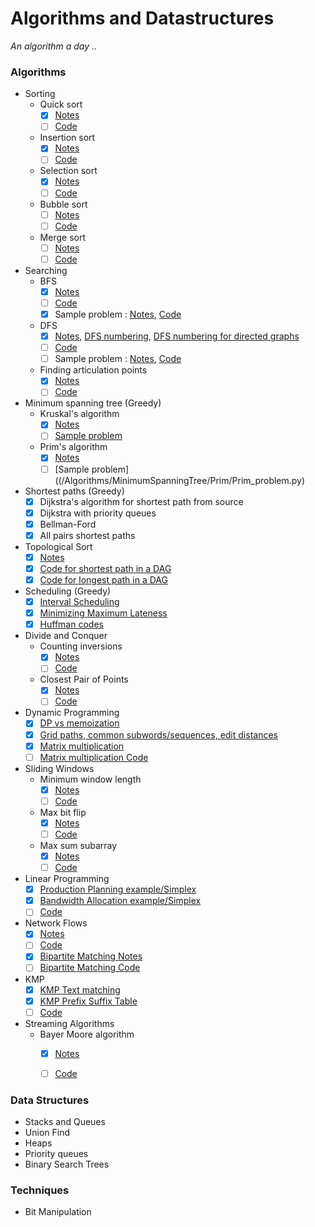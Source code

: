 # Algorithms and Datastructures
_An algorithm a day .._  


### Algorithms 

* Sorting
  - Quick sort
    - [x] [Notes](Algorithms/Sorting/Quick_sort.pdf)
    - [ ] [Code](Algorithms/Sorting/Quick_sort.py)  
  - Insertion sort  
    - [x] [Notes](Algorithms/Sorting/Insertion_sort.pdf)  
    - [ ] [Code](Algorithms/Sorting/Insertion_sort.py)    
  - Selection sort  
    - [x] [Notes](Algorithms/Sorting/Selection_sort.pdf)  
    - [ ] [Code](Algorithms/Sorting/Selection_sort.py)    
  - Bubble sort
    - [ ] [Notes](Algorithms/Sorting/Bubble_sort.pdf)  
    - [ ] [Code](Algorithms/Sorting/Bubble_sort.py)      
  - Merge sort
    - [ ] [Notes](Algorithms/Sorting/Merge_sort.pdf)  
    - [ ] [Code](Algorithms/Sorting/Merge_sort.py)
    
* Searching
  - BFS 
    - [x] [Notes](Algorithms/BFS/BFS.pdf)  
    - [ ] [Code](Algorithms/BFS/BFS.py)
    - [x] Sample problem : [Notes](Algorithms/BFS/BFS_problem.pdf), [Code](Algorithms/BFS/BFS_problem.py)
  - DFS  
    - [x] [Notes](Algorithms/DFS/DFS.pdf), [DFS numbering](Algorithms/DFS/DFS_numbering.pdf), [DFS numbering for directed graphs](Algorithms/DFS/DFS_numbering_for_directed_graphs.pdf)  
    - [ ] [Code](Algorithms/DFS/DFS.py)
    - [ ] Sample problem : [Notes](Algorithms/DFS/DFS_problem.pdf), [Code](Algorithms/DFS/DFS_problem.py)
  - Finding articulation points
    - [x] [Notes](Algorithms/ArticulationPoints/Articulation_points.pdf)  
    - [ ] [Code](Algorithms/ArticulationPoints/Articulation_points.py)

* Minimum spanning tree (Greedy)
    - Kruskal's algorithm
      - [x] [Notes](/Algorithms/MinimumSpanningTree/Kruskal/Kruskal_algorithm.pdf)
      - [ ] [Sample problem](/Algorithms/MinimumSpanningTree/Kruskal/Kruskal_problem.py)
    - Prim's algorithm  
      - [x] [Notes](/Algorithms/MinimumSpanningTree/Prim/Prim_algorithm.pdf)
      - [ ] [Sample problem]((/Algorithms/MinimumSpanningTree/Prim/Prim_problem.py) 

* Shortest paths (Greedy)
   - [x] Dijkstra's algorithm for shortest path from source
   - [x] Dijkstra with priority queues
   - [x] Bellman-Ford
   - [x] All pairs shortest paths
   
*  Topological Sort
   - [x] [Notes](Algorithms/TopologicalSort/SortingDAG.pdf)
   - [x] [Code for shortest path in a DAG](Algorithms/TopologicalSort/shortest_path_in_dag_problem.py)
   - [x] [Code for longest path in a DAG](Algorithms/TopologicalSort/longest_path_in_dag_problem.py)

*  Scheduling (Greedy)
   - [x] [Interval Scheduling](Algorithms/Scheduling/Interval_scheduling.pdf)
   - [x] [Minimizing Maximum Lateness](Algorithms/Scheduling/Minimizing_max_lateness.pdf)
   - [x] [Huffman codes](Algorithms/HuffmanCodes/Huffman_codes.pdf) 

* Divide and Conquer
  - Counting inversions  
    - [x] [Notes](Algorithms/DivideConquer/DivideConquer_inversions.pdf)  
    - [ ] [Code](Algorithms/DivideConquer/DivideConquer_inversions.py)
  - Closest Pair of Points  
    - [x] [Notes](Algorithms/DivideConquer/DivideConquer_closestpairofpoints.pdf)  
    - [ ] [Code](Algorithms/DivideConquer/DivideConquer_closestpairofpoints.py) 
    
* Dynamic Programming
   - [x] [DP vs memoization](Algorithms/DynamicProgramming/DPvsMemoization.pdf)
   - [x] [Grid paths, common subwords/sequences, edit distances](Algorithms/DynamicProgramming/DP_problems.pdf)
   - [x] [Matrix multiplication](Algorithms/DynamicProgramming/Matrix_multiplication.pdf)
   - [ ] [Matrix multiplication Code](Algorithms/DynamicProgramming/Matrix_multiplication.py)

* Sliding Windows  
   - Minimum window length
     - [x] [Notes](Algorithms/SlidingWindow/MinimumWindowLength.pdf)
     - [ ] [Code](Algorithms/SlidingWindow/MinimumWindowLength.py)
   - Max bit flip
     - [x] [Notes](Algorithms/SlidingWindow/BitFlip.pdf)
     - [ ] [Code](Algorithms/SlidingWindow/MinimumWindowLength.py)
   - Max sum subarray
     - [x] [Notes](Algorithms/SlidingWindow/MaxSumSubarray.pdf)
     - [ ] [Code](Algorithms/SlidingWindow/MinimumWindowLength.py)
   
* Linear Programming 
   - [x] [Production Planning example/Simplex](Algorithms/LinearProgramming/LP-ProductionPlanning_example.pdf)
   - [x] [Bandwidth Allocation example/Simplex](Algorithms/LinearProgramming/LP-BandwidthAllocation_example.pdf)
   - [ ] [Code](Algorithms/LinearProgramming/LP.py)
   
* Network Flows  
  - [x] [Notes](Algorithms/LinearProgramming/NetworkFlows/NetworkFlows.pdf)  
  - [ ] [Code](Algorithms/LinearProgramming/NetworkFlows/NetworkFlows.py)
  - [x] [Bipartite Matching Notes](Algorithms/LinearProgramming/NetworkFlows/BipartiteMatching.pdf)
  - [ ] [Bipartite Matching Code](Algorithms/LinearProgramming/NetworkFlows/BipartiteMatching.py)
 
* KMP 
  - [x] [KMP Text matching](Algorithms/KMP/KMP-textmatching.pdf)   
  - [x] [KMP Prefix Suffix Table](Algorithms/KMP/KMP-prefix_suffix_table.pdf)  
  - [ ] [Code](Algorithms/KMP/KMP.py)   
    
* Streaming Algorithms
   - Bayer Moore algorithm
     - [x] [Notes](Algorithms/StreamingAlgorithms/BayerMoore.pdf)
     - [ ] [Code](Algorithms/StreamingAlgorithms/BayerMoore.py)
   
 




### Data Structures

* Stacks and Queues
* Union Find 
* Heaps
* Priority queues
* Binary Search Trees



### Techniques

* Bit Manipulation




